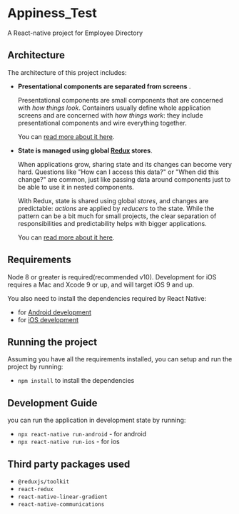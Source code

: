 # Appiness_Test

A React-native project for Employee Directory

## Architecture

The architecture of this project includes:

- **Presentational components are separated from screens** .

  Presentational components are small components that are concerned with _how things look_. Containers usually define whole application screens and are concerned with _how things work_: they include presentational components and wire everything together.

  You can [read more about it here](https://medium.com/@dan_abramov/smart-and-dumb-components-7ca2f9a7c7d0).

- **State is managed using global [Redux](https://redux.js.org/) stores**.

  When applications grow, sharing state and its changes can become very hard. Questions like "How can I access this data?" or "When did this change?" are common, just like passing data around components just to be able to use it in nested components.

  With Redux, state is shared using global _stores_, and changes are predictable: _actions_ are applied by _reducers_ to the state. While the pattern can be a bit much for small projects, the clear separation of responsibilities and predictability helps with bigger applications.

  You can [read more about it here](https://redux.js.org/introduction/motivation).

## Requirements

Node 8 or greater is required(recommended v10). Development for iOS requires a Mac and Xcode 9 or up, and will target iOS 9 and up.

You also need to install the dependencies required by React Native:

- for [Android development](https://facebook.github.io/react-native/docs/getting-started.html#installing-dependencies-3)
- for [iOS development](https://facebook.github.io/react-native/docs/getting-started.html#installing-dependencies)

## Running the project

Assuming you have all the requirements installed, you can setup and run the project by running:

- `npm install` to install the dependencies

## Development Guide

you can run the application in development state by running:

- `npx react-native run-android` - for android
- `npx react-native run-ios` - for ios

## Third party packages used

- `@reduxjs/toolkit`
- `react-redux`
- `react-native-linear-gradient`
- `react-native-communications`

